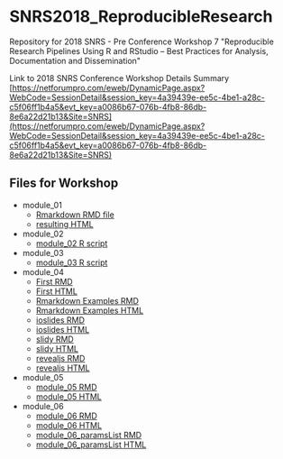 # SNRS2018_ReproducibleResearch

Repository for 2018 SNRS - Pre Conference Workshop 7 "Reproducible Research Pipelines Using R and RStudio – Best Practices for Analysis, Documentation and Dissemination"

Link to 2018 SNRS Conference Workshop Details Summary [https://netforumpro.com/eweb/DynamicPage.aspx?WebCode=SessionDetail&session_key=4a39439e-ee5c-4be1-a28c-c5f06ff1b4a5&evt_key=a0086b67-076b-4fb8-86db-8e6a22d21b13&Site=SNRS](https://netforumpro.com/eweb/DynamicPage.aspx?WebCode=SessionDetail&session_key=4a39439e-ee5c-4be1-a28c-c5f06ff1b4a5&evt_key=a0086b67-076b-4fb8-86db-8e6a22d21b13&Site=SNRS)

## Files for Workshop

* module_01
    + [Rmarkdown RMD file](https://github.com/melindahiggins2000/SNRS2018_ReproducibleResearch/blob/master/module_01.Rmd)
    + [resulting HTML](https://melindahiggins2000.github.io/SNRS2018_ReproducibleResearch/module_01.html)
* module_02
    + [module_02 R script](https://github.com/melindahiggins2000/SNRS2018_ReproducibleResearch/blob/master/module_02.R)
* module_03
    + [module_03 R script](https://github.com/melindahiggins2000/SNRS2018_ReproducibleResearch/blob/master/module_03.R)
* module_04
    + [First RMD](https://github.com/melindahiggins2000/SNRS2018_ReproducibleResearch/blob/master/module_04.Rmd)
    + [First HTML](https://melindahiggins2000.github.io/SNRS2018_ReproducibleResearch/module_04.html)
    + [Rmarkdown Examples RMD](https://github.com/melindahiggins2000/SNRS2018_ReproducibleResearch/blob/master/module_04_rmarkdownExample.Rmd)
    + [Rmarkdown Examples HTML](https://melindahiggins2000.github.io/SNRS2018_ReproducibleResearch/module_04_rmarkdownExample.html)
    + [ioslides RMD](https://github.com/melindahiggins2000/SNRS2018_ReproducibleResearch/blob/master/module_04_ioslides.Rmd)
    + [ioslides HTML](https://melindahiggins2000.github.io/SNRS2018_ReproducibleResearch/module_04_ioslides.html)
    + [slidy RMD](https://github.com/melindahiggins2000/SNRS2018_ReproducibleResearch/blob/master/module_04_slidy.Rmd)
    + [slidy HTML](https://melindahiggins2000.github.io/SNRS2018_ReproducibleResearch/module_04_slidy.html)
    + [revealjs RMD](https://github.com/melindahiggins2000/SNRS2018_ReproducibleResearch/blob/master/module_04_revealjs.Rmd)
    + [revealjs HTML](https://melindahiggins2000.github.io/SNRS2018_ReproducibleResearch/module_04_revealjs.html)
* module_05
    + [module_05 RMD](https://github.com/melindahiggins2000/SNRS2018_ReproducibleResearch/blob/master/module_05.Rmd)
    + [module_05 HTML](https://melindahiggins2000.github.io/SNRS2018_ReproducibleResearch/module_05.html)
* module_06
    + [module_06 RMD](https://github.com/melindahiggins2000/SNRS2018_ReproducibleResearch/blob/master/module_06.Rmd)
    + [module_06 HTML](https://melindahiggins2000.github.io/SNRS2018_ReproducibleResearch/module_06.html)
    + [module_06_paramsList RMD](https://github.com/melindahiggins2000/SNRS2018_ReproducibleResearch/blob/master/module_06_paramsList.Rmd)
    + [module_06_paramsList HTML](https://melindahiggins2000.github.io/SNRS2018_ReproducibleResearch/module_06_paramsList.html)


